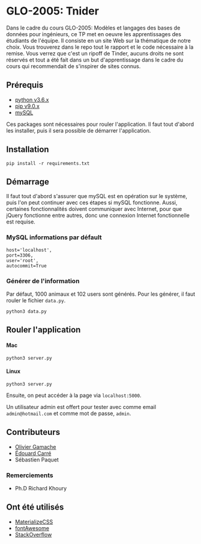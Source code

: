 # GLO-2005: Tnider

Dans le cadre du cours GLO-2005: Modèles et langages des bases de données pour ingénieurs, ce TP met en oeuvre les
apprentissages des étudiants de l'équipe. Il consiste en un site Web sur la thématique de notre choix. Vous trouverez
dans le repo tout le rapport et le code nécessaire à la remise. Vous verrez que c'est un ripoff de Tinder, aucuns droits ne sont réservés et tout a été fait dans un but d'apprentissage dans le cadre du cours qui recommendait de s'inspirer de sites connus. 

## Prérequis

* [python v3.6.x](https://www.python.org/downloads/)
* [pip v9.0.x](https://pypi.python.org/pypi/pip)
* [mySQL](https://www.mysql.com/downloads/)

Ces packages sont nécessaires pour rouler l'application. Il faut tout d'abord les installer, puis il sera possible de 
démarrer l'application.

## Installation

```
pip install -r requirements.txt
```

## Démarrage

Il faut tout d'abord s'assurer que mySQL est en opération sur le système, puis l'on peut continuer
avec ces étapes si mySQL fonctionne. Aussi, certaines fonctionnalités doivent communiquer avec Internet, pour que 
jQuery fonctionne entre autres, donc une connexion Internet fonctionnelle est requise.

### MySQL informations par défault

```
host='localhost',
port=3306,
user='root',
autocommit=True
```

### Générer de l'information
Par défaut, 1000 animaux et 102 users sont générés. Pour les générer, il faut rouler le fichier ```data.py```.
```
python3 data.py
```

## Rouler l'application

#### Mac

```
python3 server.py
```

#### Linux

```
python3 server.py
```

Ensuite, on peut accéder à la page via ```localhost:5000```.

Un utilisateur admin est offert pour tester avec comme email ```admin@hotmail.com``` et comme mot de passe, ```admin```.

## Contributeurs

* [Olivier Gamache](https://github.com/olgam4)
* [Édouard Carré](https://github.com/allereddou)
* Sébastien Paquet

### Remerciements

* Ph.D Richard Khoury

## Ont été utilisés

* [MaterializeCSS](http://www.materializecss.com)
* [fontAwesome](https://fontawesome.com)
* [StackOverflow](https://stackoverflow.com)
